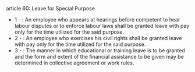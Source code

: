 article 60: Leave for Special Purpose

<ul>
			<li>1 - : An employee who appears at hearings before competent to hear labour disputes or to enforce labour laws shall be granted leave with pay only for the time utilized for the said purpose.<ul>
			</ul></li>			<li>2 - : An employee who exercises his civil rights shall be granted leave with pay only for the time utilized for the said purpose.<ul>
			</ul></li>			<li>3 - : The manner in which educational or training leave is to be granted and the form and extent of the financial assistance to be given may be determined in collective agreement or work rules.<ul>
			</ul></li></ul>